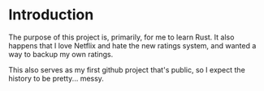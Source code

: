 # Introduction

The purpose of this project is, primarily, for me to learn Rust. It also happens that I love Netflix and hate the new
ratings system, and wanted a way to backup my own ratings.

This also serves as my first github project that's public, so I expect the history to be pretty... messy.
